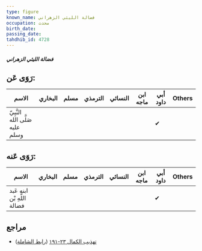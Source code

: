 ```yaml
---
type: figure
known_name: فضالة الليثي الزهراني
occupation: محدث
birth_date:
passing_date:
tahdhib_id: 4728
---
```

##### فضالة الليثي الزهراني

## رَوَى عَن:
| الاسم                           | البخاري | مسلم | الترمذي | النسائي | ابن ماجه | أبي داود | Others |
| ------------------------------- | ------- | ---- | ------- | ------- | -------- | -------- | ------ |
| النَّبِيّ صَلَّى الله عليه وسلم |         |      |         |         |          | ✔        |        |
## رَوَى عَنه:
| الاسم                       | البخاري | مسلم | الترمذي | النسائي | ابن ماجه | أبي داود | Others |
| --------------------------- | ------- | ---- | ------- | ------- | -------- | -------- | ------ |
| ابنه عَبد اللَّهِ بْن فضالة |         |      |         |         |          | ✔        |        |
## مراجع
- [تهذيب الكمال ٢٣-١٩١](obsidian://open?vault=Tahdhib-al-Kamal&file=Figures/٤٧٢٨-فضالة%20الليثي%20الزهراني) ([رابط الشاملة](https://shamela.ws/book/3722/12078))
